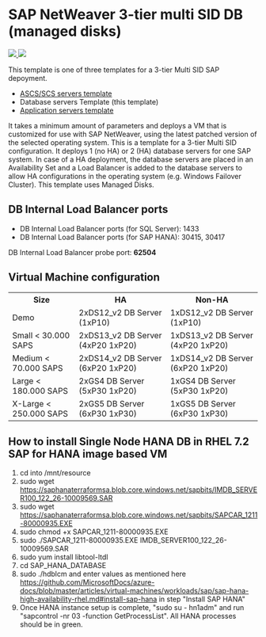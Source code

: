 # SAP NetWeaver 3-tier multi SID DB (managed disks)

<a href="https://portal.azure.com/#create/Microsoft.Template/uri/https%3A%2F%2Fraw.githubusercontent.com%2FAzure%2Fazure-quickstart-templates%2Fmaster%2Fsap-3-tier-marketplace-image-multi-sid-db-md%2Fazuredeploy.json" target="_blank">
    <img src="http://azuredeploy.net/deploybutton.png"/>
</a>
<a href="http://armviz.io/#/?load=https%3A%2F%2Fraw.githubusercontent.com%2FAzure%2Fazure-quickstart-templates%2Fmaster%2Fsap-3-tier-marketplace-image-multi-sid-db-md%2Fazuredeploy.json" target="_blank">
    <img src="http://armviz.io/visualizebutton.png"/>
</a>

This template is one of three templates for a 3-tier Multi SID SAP depoyment.

* [ASCS/SCS servers template](https://github.com/Azure/azure-quickstart-templates/tree/master/sap-3-tier-marketplace-image-multi-sid-xscs-md)
* Database servers Template (this template)
* [Application servers template](https://github.com/Azure/azure-quickstart-templates/tree/master/sap-3-tier-marketplace-image-multi-sid-apps-md)

It takes a minimum amount of parameters and deploys a VM that is customized for use with SAP NetWeaver, using the latest patched version of the selected operating system. This is a template for a 3-tier Multi SID configuration. It deploys 1 (no HA) or 2 (HA) database servers for one SAP system. In case of a HA deployment, the database servers are placed in an Availability Set and a Load Balancer is added to the database servers to allow HA configurations in the operating system (e.g. Windows Failover Cluster).
This template uses Managed Disks.

## DB Internal Load Balancer ports

* DB Internal Load Balancer ports (for SQL Server): 1433
* DB Internal Load Balancer ports (for SAP HANA): 30415, 30417 

DB Internal Load Balancer probe port: **62504**

## Virtual Machine configuration

<table>
	<tr>
		<th>Size</th>
		<th>HA</th>
		<th>Non-HA</th>
	</tr>
	<tr>
		<td>Demo</td>
		<td>2xDS12_v2 DB Server (1xP10)</td>
		<td>1xDS12_v2 DB Server (1xP10)</td>
	</tr>
	<tr>
		<td>Small < 30.000 SAPS</td>
		<td>2xDS13_v2 DB Server (4xP20 1xP20)</td>
		<td>1xDS13_v2 DB Server (4xP20 1xP20)</td>
	</tr>
	<tr>
		<td>Medium < 70.000 SAPS</td>
		<td>2xDS14_v2 DB Server (6xP20 1xP20)</td>
		<td>1xDS14_v2 DB Server (6xP20 1xP20)</td>
	</tr>
	<tr>
		<td>Large < 180.000 SAPS</td>
		<td>2xGS4 DB Server (5xP30 1xP20)</td>
		<td>1xGS4 DB Server (5xP30 1xP20)</td>
	</tr>
	<tr>
		<td>X-Large < 250.000 SAPS</td>
		<td>2xGS5 DB Server (6xP30 1xP30)</td>
		<td>1xGS5 DB Server (6xP30 1xP30)</td>
	</tr>
</table>

## How to install Single Node HANA DB in RHEL 7.2 SAP for HANA image based VM  
1. cd into /mnt/resource  
2. sudo wget https://saphanaterraformsa.blob.core.windows.net/sapbits/IMDB_SERVER100_122_26-10009569.SAR  
3. sudo wget https://saphanaterraformsa.blob.core.windows.net/sapbits/SAPCAR_1211-80000935.EXE  
4. sudo chmod +x SAPCAR_1211-80000935.EXE  
5. sudo ./SAPCAR_1211-80000935.EXE IMDB_SERVER100_122_26-10009569.SAR  
6. sudo yum install libtool-ltdl  
7. cd SAP_HANA_DATABASE  
8. sudo ./hdblcm and enter values as mentioned here https://github.com/MicrosoftDocs/azure-docs/blob/master/articles/virtual-machines/workloads/sap/sap-hana-high-availability-rhel.md#install-sap-hana  in step "Install SAP HANA" 
9. Once HANA instance setup is complete, "sudo su - hn1adm" and run "sapcontrol -nr 03 -function GetProcessList". All HANA processes should be in green.
